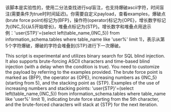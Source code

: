 该脚本是实验性的，使用二分法查找进行sql盲注，也支持爆破ascii字符，时间盲注(需要条件为true时时间延迟)。你需要自定义payload，查看examples，爆破点(brute force point)标记为{BFP}，操作符(operator)标记为{OPE}，增长数字标记为{INC_5}(从5开始增长)，堆叠点标记为{STP}。增长数字和堆叠点用途示例：'user{STP}'=(select left(table_name,{INC_5}) from information_schema.tables where table_name like 'user%' limit 1)，表示从第5个字符爆破，爆破的字符会堆叠到{STP}进行下一次爆破。

This script is experimental and utilizes binary search for SQL blind injection. It also supports brute-forcing ASCII characters and time-based blind injection (with a delay when the condition is true). You need to customize the payload by referring to the examples provided. The brute force point is marked as {BFP}, the operator as {OPE}, increasing numbers as {INC_5} (starting from 5), and the stacking point as {STP}. Examples of the use of increasing numbers and stacking points: 'user{STP}'=(select left(table_name,{INC_5}) from information_schema.tables where table_name like 'user%' limit 1), indicating brute force starting from the 5th character, and the brute-forced characters will stack at {STP} for the next iteration.
